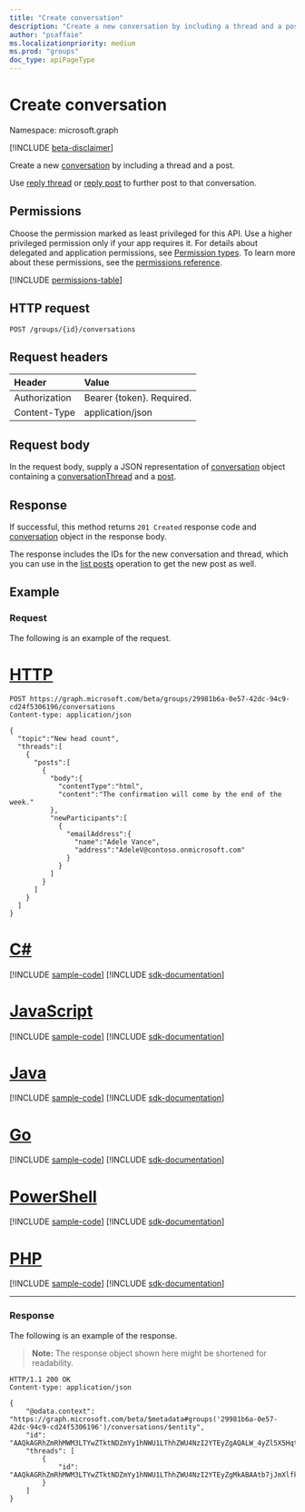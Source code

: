 ```yaml
---
title: "Create conversation"
description: "Create a new conversation by including a thread and a post. "
author: "psaffaie"
ms.localizationpriority: medium
ms.prod: "groups"
doc_type: apiPageType
---
```


# Create conversation

Namespace: microsoft.graph

[!INCLUDE [beta-disclaimer](../../includes/beta-disclaimer.md)]

Create a new [conversation](../resources/conversation.md) by including a thread and a post.

Use [reply thread](conversationthread-reply.md) or [reply post](post-reply.md) to further post to that conversation.

## Permissions

Choose the permission marked as least privileged for this API. Use a higher privileged permission only if your app requires it. For details about delegated and application permissions, see [Permission types](/graph/permissions-overview#permission-types). To learn more about these permissions, see the [permissions reference](/graph/permissions-reference).

<!-- { "blockType": "permissions", "name": "group_post_conversations" } -->
[!INCLUDE [permissions-table](../includes/permissions/group-post-conversations-permissions.md)]

## HTTP request

<!-- { "blockType": "ignored" } -->

```http
POST /groups/{id}/conversations
```

## Request headers

| Header        | Value                     |
| :------------ | :------------------------ |
| Authorization | Bearer {token}. Required. |
| Content-Type  | application/json          |

## Request body

In the request body, supply a JSON representation of [conversation](../resources/conversation.md) object containing a [conversationThread](../resources/conversationthread.md) and a [post](../resources/post.md).

## Response

If successful, this method returns `201 Created` response code and [conversation](../resources/conversation.md) object in the response body.

The response includes the IDs for the new conversation and thread, which you can use in the
[list posts](conversationthread-list-posts.md) operation to get the new post as well.

## Example

### Request

The following is an example of the request.

# [HTTP](#tab/http)

<!-- {
  "blockType": "request",
  "name": "create_conversation_from_group"
}-->

```http
POST https://graph.microsoft.com/beta/groups/29981b6a-0e57-42dc-94c9-cd24f5306196/conversations
Content-type: application/json

{
  "topic":"New head count",
  "threads":[
    {
      "posts":[
        {
          "body":{
            "contentType":"html",
            "content":"The confirmation will come by the end of the week."
          },
          "newParticipants":[
            {
              "emailAddress":{
                "name":"Adele Vance",
                "address":"AdeleV@contoso.onmicrosoft.com"
              }
            }
          ]
        }
      ]
    }
  ]
}
```

# [C#](#tab/csharp)
[!INCLUDE [sample-code](../includes/snippets/csharp/create-conversation-from-group-csharp-snippets.md)]
[!INCLUDE [sdk-documentation](../includes/snippets/snippets-sdk-documentation-link.md)]

# [JavaScript](#tab/javascript)
[!INCLUDE [sample-code](../includes/snippets/javascript/create-conversation-from-group-javascript-snippets.md)]
[!INCLUDE [sdk-documentation](../includes/snippets/snippets-sdk-documentation-link.md)]

# [Java](#tab/java)
[!INCLUDE [sample-code](../includes/snippets/java/create-conversation-from-group-java-snippets.md)]
[!INCLUDE [sdk-documentation](../includes/snippets/snippets-sdk-documentation-link.md)]

# [Go](#tab/go)
[!INCLUDE [sample-code](../includes/snippets/go/create-conversation-from-group-go-snippets.md)]
[!INCLUDE [sdk-documentation](../includes/snippets/snippets-sdk-documentation-link.md)]

# [PowerShell](#tab/powershell)
[!INCLUDE [sample-code](../includes/snippets/powershell/create-conversation-from-group-powershell-snippets.md)]
[!INCLUDE [sdk-documentation](../includes/snippets/snippets-sdk-documentation-link.md)]

# [PHP](#tab/php)
[!INCLUDE [sample-code](../includes/snippets/php/create-conversation-from-group-php-snippets.md)]
[!INCLUDE [sdk-documentation](../includes/snippets/snippets-sdk-documentation-link.md)]

---

### Response

The following is an example of the response.

> **Note:** The response object shown here might be shortened for readability.

<!-- {
  "blockType": "response",
  "truncated": true,
  "@odata.type": "microsoft.graph.conversation"
} -->

```http
HTTP/1.1 200 OK
Content-type: application/json

{
    "@odata.context": "https://graph.microsoft.com/beta/$metadata#groups('29981b6a-0e57-42dc-94c9-cd24f5306196')/conversations/$entity",
    "id": "AAQkAGRhZmRhMWM3LTYwZTktNDZmYy1hNWU1LThhZWU4NzI2YTEyZgAQALW_4yZl5X5HqtIFyIQHmJs=",
    "threads": [
        {
            "id": "AAQkAGRhZmRhMWM3LTYwZTktNDZmYy1hNWU1LThhZWU4NzI2YTEyZgMkABAAtb7jJmXlfkeq0gXIhAeYmxAAtb7jJmXlfkeq0gXIhAeYmw=="
        }
    ]
}
```

<!-- uuid: 8fcb5dbc-d5aa-4681-8e31-b001d5168d79
2015-10-25 14:57:30 UTC -->
<!--
{
  "type": "#page.annotation",
  "description": "Create Conversation",
  "keywords": "",
  "section": "documentation",
  "tocPath": "",
  "suppressions": [
  ]
}
-->
